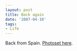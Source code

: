 ```yaml
---
layout: post
title: Back again
date: '2007-04-10'
tags:
- Life
---
```


Back from Spain. [Photoset here][1].

[1]: http://www.flickr.com/photos/duncanmac-vicar/sets/72157600060153208/

